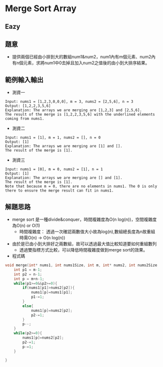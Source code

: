 # Merge Sort Array
## Eazy
## 題意
* 提供兩個已經由小排到大的數組num1&num2，num1內有m個元素、num2內有n個元素，求將num1中0去掉且加入num2之值後的由小到大排序結果。
## 範例輸入輸出
* 測資一
```
Input: nums1 = [1,2,3,0,0,0], m = 3, nums2 = [2,5,6], n = 3
Output: [1,2,2,3,5,6]
Explanation: The arrays we are merging are [1,2,3] and [2,5,6].
The result of the merge is [1,2,2,3,5,6] with the underlined elements coming from nums1.
```
* 測資二
```
Input: nums1 = [1], m = 1, nums2 = [], n = 0
Output: [1]
Explanation: The arrays we are merging are [1] and [].
The result of the merge is [1].

```
* 測資三
```
Input: nums1 = [0], m = 0, nums2 = [1], n = 1
Output: [1]
Explanation: The arrays we are merging are [] and [1].
The result of the merge is [1].
Note that because m = 0, there are no elements in nums1. The 0 is only there to ensure the merge result can fit in nums1.

``` 
## 解題思路
* merge sort 是一種divide&conquer，時間複雜度為O(n log(n))，空間複雜度為O(n) or O(1)
    * 時間複雜度： 透過一次確認兩數值大小故為log(n),數組總長度為n故重組時需O(n) -> O(n log(n)) 
* 由於是已由小到大排好之兩數組，故可以透過最大值比較知道要如何重組數列
    * 透過雙指標方式比較，可以降低時間複雜度做到merge sort的效果。
* 程式碼
```c
void merge(int* nums1, int nums1Size, int m, int* nums2, int nums2Size, int n) {
    int p1 = m-1;
    int p2 = n-1;
    int p = m+n-1;
    while(p1>=0&&p2>=0){
        if(nums1[p1]>nums2[p2]){
            nums1[p]=nums1[p1];
            p1-=1;
        }
        else{
            nums1[p]=nums2[p2];
            p2-=1;
        }
        p--;
    }
    while(p2>=0){
        nums1[p]=nums2[p2];
        p2-=1;
        p-=1;
    }

}
```